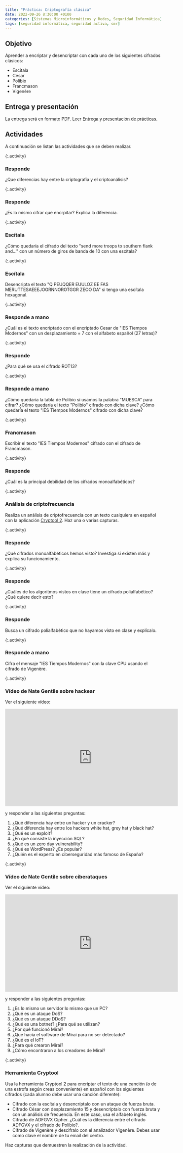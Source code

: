 ```yaml
---
title: "Práctica: Criptografía clásica"
date: 2022-09-26 8:30:00 +0100
categories: [Sistemas Microinformáticos y Redes, Seguridad Informática]
tags: [seguridad informática, seguridad activa, smr]
---
```


## Objetivo

Aprender a encriptar y desencriptar con cada uno de los siguientes cifrados clásicos:

- Escítala
- César
- Polibio
- Francmason
- Vigenère

## Entrega y presentación

La entrega será en formato PDF. Leer [Entrega y presentación de prácticas](/posts/entrega-presentacion-practicas/).

## Actividades

A continuación se listan las actividades que se deben realizar.

{:.activity}
### Responde

¿Que diferencias hay entre la criptografía y el criptoanálisis?

{:.activity}

### Responde

¿Es lo mismo cifrar que encrpitar? Explica la diferencia.

{:.activity}
### Escítala

¿Cómo quedaría el cifrado del texto "send more troops to southern flank and…" con un número de giros de banda de 10 con una escítala?

{:.activity}
### Escítala

Desencripta el texto "Q   PEUQQER EUULOZ EE FAS  MERUTTESAEEEJOGRNNOROTGGR ZEOO DA" si tengo una escítala hexagonal.

{:.activity}
### Responde a mano

¿Cuál es el texto encriptado con el encriptado Cesar de "IES Tiempos Modernos" con un desplazamiento = 7 con el alfabeto español (27 letras)?

{:.activity}
### Responde

¿Para qué se usa el cifrado ROT13?

{:.activity}
### Responde a mano

¿Cómo quedaría la tabla de Polibio si usamos la palabra "MUESCA" para cifrar? ¿Cómo quedaría el texto "Polibio" cifrado con dicha clave? ¿Cómo quedaría el texto "IES Tiempos Modernos" cifrado con dicha clave?

{:.activity}
### Francmason

Escribir el texto "IES Tiempos Modernos" cifrado con el cifrado de Francmason.

{:.activity}
### Responde

¿Cuál es la principal debilidad de los cifrados monoalfabéticos?

{:.activity}
### Análisis de criptofrecuencia

Realiza un análisis de criptofrecuencia con un texto cualquiera en español con la aplicación [Cryptool 2](https://www.cryptool.org/en/ct2/downloads). Haz una o varias capturas.

{:.activity}
### Responde

¿Qué cifrados monoalfabéticos hemos visto? Investiga si existen más y explica su funcionamiento.

{:.activity}
### Responde

¿Cuáles de los algoritmos vistos en clase tiene un cifrado polialfabético? ¿Qué quiere decir esto?

{:.activity}
### Responde

Busca un cifrado polialfabético que no hayamos visto en clase y explícalo.

{:.activity}
### Responde a mano

Cifra el mensaje "IES Tiempos Modernos" con la clave CPU usando el cifrado de Vigenère.

{:.activity}
### Vídeo de Nate Gentile sobre hackear

Ver el siguiente vídeo:

<iframe width="560" height="315" src="https://www.youtube.com/embed/FhP9DkdCPQo" title="YouTube video player" frameborder="0" allow="accelerometer; autoplay; clipboard-write; encrypted-media; gyroscope; picture-in-picture" allowfullscreen></iframe>

y responder a las siguientes preguntas:

1. ¿Qué diferencia hay entre un hacker y un cracker?
1. ¿Qué diferencia hay entre los hackers white hat, grey hat y black hat?
1. ¿Qué es un exploit?
1. ¿En qué consiste la inyección SQL?
1. ¿Qué es un zero day vulnerability?
1. ¿Qué es WordPress? ¿Es popular?
1. ¿Quién es el experto en ciberseguridad más famoso de España?

{:.activity}
### Vídeo de Nate Gentile sobre ciberataques

Ver el siguiente vídeo:

<iframe width="560" height="315" src="https://www.youtube.com/embed/8iJLbYNsIYQ" title="YouTube video player" frameborder="0" allow="accelerometer; autoplay; clipboard-write; encrypted-media; gyroscope; picture-in-picture" allowfullscreen></iframe>

y responder a las siguientes preguntas:

1. ¿Es lo mismo un servidor lo mismo que un PC?
2. ¿Qué es un ataque DoS?
3. ¿Qué es un ataque DDoS?
4. ¿Qué es una botnet? ¿Para qué se utilizan?
5. ¿Por qué funcionó Mirai?
6. ¿Que hacia el software de Mirai para no ser detectado?
7. ¿Qué es el IoT?
8. ¿Para qué crearon Mirai?
9. ¿Cómo encontraron a los creadores de Mirai?

{:.activity}
### Herramienta Cryptool

Usa la herramienta Cryptool 2 para encriptar el texto de una canción (o de una estrofa según creas conveniente) en español con los siguientes cifrados (cada alumno debe usar una canción diferente):

- Cifrado con la escítala y desencríptalo con un ataque de fuerza bruta.
- Cifrado César con desplazamiento 15 y desencríptalo con fuerza bruta y con un análisis de frecuencia. En este caso, usa el alfabeto inglés.
- Cifrado de ADFGVX Cipher. ¿Cuál es la diferencia entre el cifrado ADFGVX y el cifrado de Polibio?.
- Cifrado de Vigenère y descifralo con el analizador Vigenère. Debes usar como clave el nombre de tu email del centro.

Haz capturas que demuestren la realización de la actividad.
